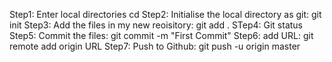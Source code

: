 
Step1: Enter local directories cd 
Step2: Initialise the local directory as git: git init
Step3: Add the files in my new reoisitory: git add .
STep4: Git status
Step5: Commit the files: git commit -m "First Commit"
Step6: add URL: git remote add origin URL
Step7: Push to Github: git push -u origin master
